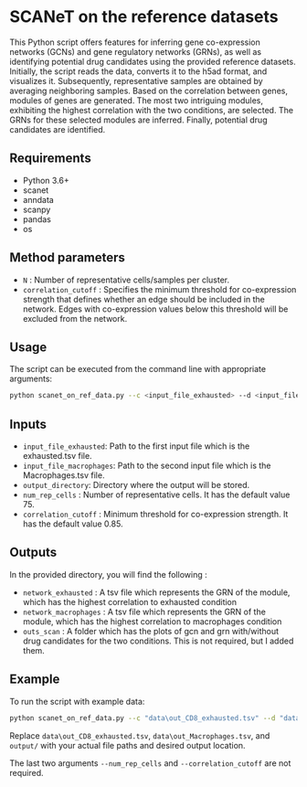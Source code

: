 # SCANeT on the reference datasets

This Python script offers features for inferring gene co-expression networks (GCNs) and gene regulatory networks (GRNs), as well as identifying potential drug candidates using the provided reference datasets. Initially, the script reads the data, converts it to the h5ad format, and visualizes it. Subsequently, representative samples are obtained by averaging neighboring samples. Based on the correlation between genes, modules of genes are generated. The most two intriguing modules, exhibiting the highest correlation with the two conditions, are selected. The GRNs for these selected modules are inferred. Finally, potential drug candidates are identified.


## Requirements

- Python 3.6+
- scanet
- anndata
- scanpy
- pandas
- os

## Method parameters

- `N` : Number of representative cells/samples per cluster.
- `correlation_cutoff` : Specifies the minimum threshold for co-expression strength that defines whether an edge should be included in the network. Edges with co-expression values below this threshold will be excluded from the network.

## Usage

The script can be executed from the command line with appropriate arguments:

```bash
python scanet_on_ref_data.py --c <input_file_exhausted> --d <input_file_macrophages> --o <output_directory> --n <num_rep_cells> --t <correlation_cutoff>
```


## Inputs

- `input_file_exhausted`: Path to the first input file which is the exhausted.tsv file.
- `input_file_macrophages`: Path to the second input file which is the Macrophages.tsv file.
- `output_directory`: Directory where the output will be stored.
- `num_rep_cells` : Number of representative cells. It has the default value 75.
- `correlation_cutoff` : Minimum threshold for co-expression strength. It has the default value 0.85.

## Outputs

In the provided directory, you will find the following :

- `network_exhausted` : A tsv file which represents the GRN of the module, which has the highest correlation to exhausted condition
- `network_macrophages` : A tsv file which represents the GRN of the module, which has the highest correlation to macrophages condition
- `outs_scan` : A folder which has the plots of gcn and grn with/without drug candidates for the two conditions. This is not required, but I added them. 

## Example

To run the script with example data:

```bash
python scanet_on_ref_data.py --c "data\out_CD8_exhausted.tsv" --d "data\out_Macrophages.tsv" --o "output/" --n 75 --t 0.85
```

Replace `data\out_CD8_exhausted.tsv`, `data\out_Macrophages.tsv`, and `output/` with your actual file paths and desired output location.

The last two arguments `--num_rep_cells` and `--correlation_cutoff` are not required.

